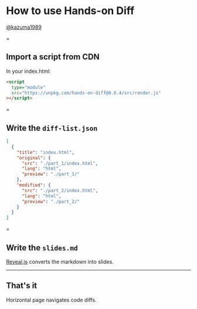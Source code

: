 # How to use Hands-on Diff

[@kazuma1989](https://github.com/kazuma1989/)

=

## Import a script from CDN

In your index.html:

```html
<script
  type="module"
  src="https://unpkg.com/hands-on-diff@0.0.4/src/render.js"
></script>
```

=

## Write the `diff-list.json`

```json
[
  {
    "title": "index.html",
    "original": {
      "src": "./part_1/index.html",
      "lang": "html",
      "preview": "./part_1/"
    },
    "modified": {
      "src": "./part_2/index.html",
      "lang": "html",
      "preview": "./part_2/"
    }
  }
]
```

=

## Write the `slides.md`

[Reveal.js](https://revealjs.com) converts the markdown into slides.

---

## That's it

Horizontal page navigates code diffs.
